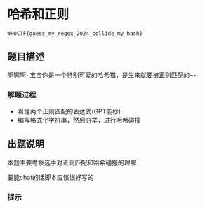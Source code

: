 # 哈希和正则
`WHUCTF{guess_my_regex_2024_collide_my_hash}`
## 题目描述
啊啊啊~宝宝你是一个特别可爱的哈希猫，是生来就要被正则匹配的~~

### 解题过程
- 看懂两个正则匹配的表达式(GPT能秒)
- 编写格式化字符串，然后穷举，进行哈希碰撞

## 出题说明
本题主要考察选手对正则匹配和哈希碰撞的理解

要能chat的话脚本应该很好写的

### 提示